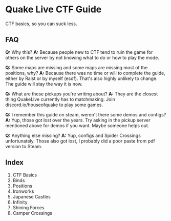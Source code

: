 # Quake Live CTF Guide
CTF basics, so you can suck less.

## FAQ

**Q:** Why this?
**A:** Because people new to CTF tend to ruin the game for others on the server by not knowing what to do or how to play the mode.

**Q:** Some maps are missing and some maps are missing most of the positions, why?
**A:** Because there was no time or will to complete the guide, either by Raist or by myself (esdf). That's also highly unlikely to change. The guide will stay the way it is now.

**Q:** What are these pickups you're writing about?
**A:** They are the closest thing QuakeLive currently has to matchmaking. Join discord.io/houseofquake to play some games.

**Q:** I remember this guide on steam, weren't there some demos and configs?
**A:** Yup, those got lost over the years. Try asking in the pickup server mentioned above for demos if you want. Maybe someone helps out.

**Q:** Anything else missing?
**A:** Yup, configs and Spider Crossings unfortunately. Those also got lost, I probably did a poor paste from pdf version to Steam. 

## Index

1) CTF Basics
2) Binds
3) Positions
4) Ironworks
5) Japanese Castles
6) Infinity
7) Shining Forces
8) Camper Crossings

